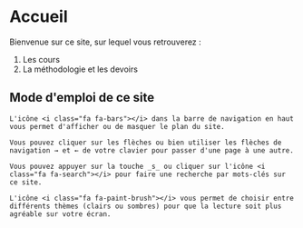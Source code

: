 # Accueil

Bienvenue sur ce site, sur lequel vous retrouverez :

1. Les cours
2. La méthodologie et les devoirs

## Mode d'emploi de ce site

```admonish info
L'icône <i class="fa fa-bars"></i> dans la barre de navigation en haut vous permet d'afficher ou de masquer le plan du site.

Vous pouvez cliquer sur les flèches ou bien utiliser les flèches de navigation → et ← de votre clavier pour passer d'une page à une autre.

Vous pouvez appuyer sur la touche _s_ ou cliquer sur l'icône <i class="fa fa-search"></i> pour faire une recherche par mots-clés sur ce site.

L'icône <i class="fa fa-paint-brush"></i> vous permet de choisir entre différents thèmes (clairs ou sombres) pour que la lecture soit plus agréable sur votre écran.
```